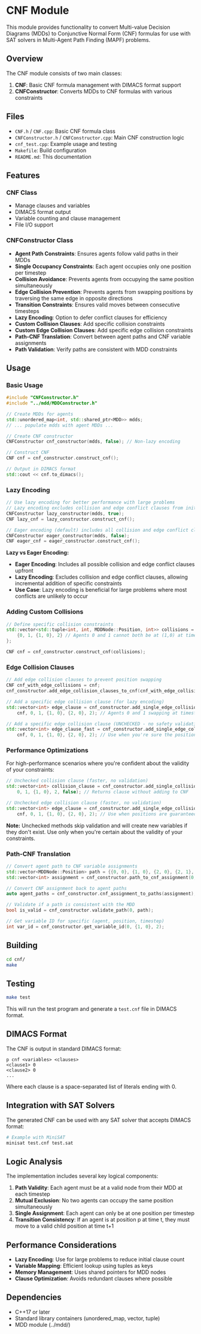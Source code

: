 # CNF Module

This module provides functionality to convert Multi-value Decision Diagrams (MDDs) to Conjunctive Normal Form (CNF) formulas for use with SAT solvers in Multi-Agent Path Finding (MAPF) problems.

## Overview

The CNF module consists of two main classes:

1. **CNF**: Basic CNF formula management with DIMACS format support
2. **CNFConstructor**: Converts MDDs to CNF formulas with various constraints

## Files

- `CNF.h` / `CNF.cpp`: Basic CNF formula class
- `CNFConstructor.h` / `CNFConstructor.cpp`: Main CNF construction logic
- `cnf_test.cpp`: Example usage and testing
- `Makefile`: Build configuration
- `README.md`: This documentation

## Features

### CNF Class
- Manage clauses and variables
- DIMACS format output
- Variable counting and clause management
- File I/O support

### CNFConstructor Class
- **Agent Path Constraints**: Ensures agents follow valid paths in their MDDs
- **Single Occupancy Constraints**: Each agent occupies only one position per timestep
- **Collision Avoidance**: Prevents agents from occupying the same position simultaneously
- **Edge Collision Prevention**: Prevents agents from swapping positions by traversing the same edge in opposite directions
- **Transition Constraints**: Ensures valid moves between consecutive timesteps
- **Lazy Encoding**: Option to defer conflict clauses for efficiency
- **Custom Collision Clauses**: Add specific collision constraints
- **Custom Edge Collision Clauses**: Add specific edge collision constraints
- **Path-CNF Translation**: Convert between agent paths and CNF variable assignments
- **Path Validation**: Verify paths are consistent with MDD constraints

## Usage

### Basic Usage

```cpp
#include "CNFConstructor.h"
#include "../mdd/MDDConstructor.h"

// Create MDDs for agents
std::unordered_map<int, std::shared_ptr<MDD>> mdds;
// ... populate mdds with agent MDDs ...

// Create CNF constructor
CNFConstructor cnf_constructor(mdds, false); // Non-lazy encoding

// Construct CNF
CNF cnf = cnf_constructor.construct_cnf();

// Output in DIMACS format
std::cout << cnf.to_dimacs();
```

### Lazy Encoding

```cpp
// Use lazy encoding for better performance with large problems
// Lazy encoding excludes collision and edge conflict clauses from initial construction
CNFConstructor lazy_constructor(mdds, true);
CNF lazy_cnf = lazy_constructor.construct_cnf();

// Eager encoding (default) includes all collision and edge conflict clauses
CNFConstructor eager_constructor(mdds, false);
CNF eager_cnf = eager_constructor.construct_cnf();
```

**Lazy vs Eager Encoding:**
- **Eager Encoding**: Includes all possible collision and edge conflict clauses upfront
- **Lazy Encoding**: Excludes collision and edge conflict clauses, allowing incremental addition of specific constraints
- **Use Case**: Lazy encoding is beneficial for large problems where most conflicts are unlikely to occur

### Adding Custom Collisions

```cpp
// Define specific collision constraints
std::vector<std::tuple<int, int, MDDNode::Position, int>> collisions = {
    {0, 1, {1, 0}, 2} // Agents 0 and 1 cannot both be at (1,0) at timestep 2
};

CNF cnf = cnf_constructor.construct_cnf(collisions);
```

### Edge Collision Clauses

```cpp
// Add edge collision clauses to prevent position swapping
CNF cnf_with_edge_collisions = cnf;
cnf_constructor.add_edge_collision_clauses_to_cnf(cnf_with_edge_collisions);

// Add a specific edge collision clause (for lazy encoding)
std::vector<int> edge_clause = cnf_constructor.add_single_edge_collision_clause_to_cnf(
    cnf, 0, 1, {1, 0}, {2, 0}, 2); // Agents 0 and 1 swapping at timestep 2

// Add a specific edge collision clause (UNCHECKED - no safety validation, faster)
std::vector<int> edge_clause_fast = cnf_constructor.add_single_edge_collision_clause_to_cnf_unchecked(
    cnf, 0, 1, {1, 0}, {2, 0}, 2); // Use when you're sure the positions exist in MDDs
```

### Performance Optimizations

For high-performance scenarios where you're confident about the validity of your constraints:

```cpp
// Unchecked collision clause (faster, no validation)
std::vector<int> collision_clause = cnf_constructor.add_single_collision_clause_unchecked(
    0, 1, {1, 0}, 2, false); // Returns clause without adding to CNF

// Unchecked edge collision clause (faster, no validation)
std::vector<int> edge_clause = cnf_constructor.add_single_edge_collision_clause_to_cnf_unchecked(
    cnf, 0, 1, {1, 0}, {2, 0}, 2); // Use when positions are guaranteed to exist
```

**Note:** Unchecked methods skip validation and will create new variables if they don't exist. Use only when you're certain about the validity of your constraints.

### Path-CNF Translation

```cpp
// Convert agent path to CNF variable assignments
std::vector<MDDNode::Position> path = {{0, 0}, {1, 0}, {2, 0}, {2, 1}, {2, 2}};
std::vector<int> assignment = cnf_constructor.path_to_cnf_assignment(0, path);

// Convert CNF assignment back to agent paths
auto agent_paths = cnf_constructor.cnf_assignment_to_paths(assignment);

// Validate if a path is consistent with the MDD
bool is_valid = cnf_constructor.validate_path(0, path);

// Get variable ID for specific (agent, position, timestep)
int var_id = cnf_constructor.get_variable_id(0, {1, 0}, 2);
```

## Building

```bash
cd cnf/
make
```

## Testing

```bash
make test
```

This will run the test program and generate a `test.cnf` file in DIMACS format.

## DIMACS Format

The CNF is output in standard DIMACS format:

```
p cnf <variables> <clauses>
<clause1> 0
<clause2> 0
...
```

Where each clause is a space-separated list of literals ending with 0.

## Integration with SAT Solvers

The generated CNF can be used with any SAT solver that accepts DIMACS format:

```bash
# Example with MiniSAT
minisat test.cnf test.sat
```

## Logic Analysis

The implementation includes several key logical components:

1. **Path Validity**: Each agent must be at a valid node from their MDD at each timestep
2. **Mutual Exclusion**: No two agents can occupy the same position simultaneously
3. **Single Assignment**: Each agent can only be at one position per timestep
4. **Transition Consistency**: If an agent is at position p at time t, they must move to a valid child position at time t+1

## Performance Considerations

- **Lazy Encoding**: Use for large problems to reduce initial clause count
- **Variable Mapping**: Efficient lookup using tuples as keys
- **Memory Management**: Uses shared pointers for MDD nodes
- **Clause Optimization**: Avoids redundant clauses where possible

## Dependencies

- C++17 or later
- Standard library containers (unordered_map, vector, tuple)
- MDD module (../mdd/) 